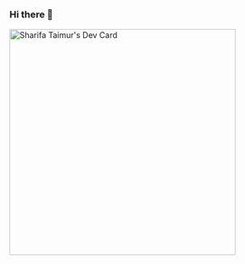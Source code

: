 ### Hi there 👋

<!--
**SharifaTaimur/SharifaTaimur** is a ✨ _special_ ✨ repository because its `README.md` (this file) appears on your GitHub profile.

Here are some ideas to get you started:

- 🔭 I’m currently working on ...
- 🌱 I’m currently learning ...
- 👯 I’m looking to collaborate on ...
- 🤔 I’m looking for help with ...
- 💬 Ask me about ...
- 📫 How to reach me: ...
- 😄 Pronouns: ...
- ⚡ Fun fact: ...
-->

<a href="https://app.daily.dev/Sharifa"><img src="https://api.daily.dev/devcards/1bb46b7513ce4186a9aac69526a4fbcb.png?r=j8o" width="400" alt="Sharifa Taimur's Dev Card"/></a>
